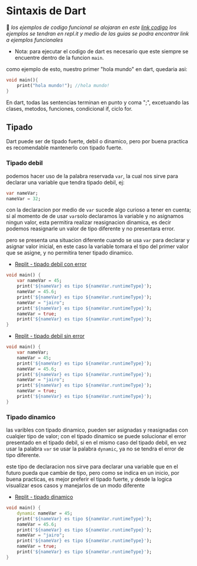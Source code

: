 # Sintaxis de Dart

📍 _los ejemplos de codigo funcional se alojaran en este [link codigo](https://repl.it/repls/folder/introduccion-dart) los ejemplos se tendran en repl.it y medio de las guias se podra encontrar link a ejemplos funcionales_

-   Nota: para ejecutar el codigo de dart es necesario que este siempre se encuentre dentro de la funcion `main`.

como ejemplo de esto, nuestro primer "hola mundo" en dart, quedaria asi:

```dart
void main(){
    print("hola mundo!"); //hola mundo!
}
```

En dart, todas las sentencias terminan en punto y coma ";", excetuando las clases, metodos, funciones, condicional if, ciclo for.

## Tipado

Dart puede ser de tipado fuerte, debil o dinamico, pero por buena practica es recomendable mantenerlo con tipado fuerte.

### Tipado debil

podemos hacer uso de la palabra reservada `var`, la cual nos sirve para declarar una variable que tendra tipado debil, ej:

```dart
var nameVar;
nameVar = 32;
```

con la declaracion por medio de `var` sucede algo curioso a tener en cuenta; si al momento de de usar `var`solo declaramos la variable y no asignamos ningun valor, esta permitira realizar reasignacion dinamica, es decir podemos reasignarle un valor de tipo diferente y no presentara error.

pero se presenta una situacion diferente cuando se usa `var` para declarar y asignar valor inicial, en este caso la variable tomara el tipo del primer valor que se asigne, y no permitira tener tipado dinamico.

-   [Replit - tipado debil con error](https://repl.it/@JairoLopez2/tipado-debil-error#main.dart)

```dart
void main() {
    var nameVar = 45;
    print('${nameVar} es tipo ${nameVar.runtimeType}');
    nameVar = 45.6;
    print('${nameVar} es tipo ${nameVar.runtimeType}');
    nameVar = "jairo";
    print('${nameVar} es tipo ${nameVar.runtimeType}');
    nameVar = true;
    print('${nameVar} es tipo ${nameVar.runtimeType}');
}
```

-   [Replit - tipado debil sin error](https://repl.it/@JairoLopez2/tipado-debil)

```dart
void main() {
    var nameVar;
    nameVar = 45;
    print('${nameVar} es tipo ${nameVar.runtimeType}');
    nameVar = 45.6;
    print('${nameVar} es tipo ${nameVar.runtimeType}');
    nameVar = "jairo";
    print('${nameVar} es tipo ${nameVar.runtimeType}');
    nameVar = true;
    print('${nameVar} es tipo ${nameVar.runtimeType}');
}
```

### Tipado dinamico

las varibles con tipado dinamico, pueden ser asignadas y reasignadas con cualqier tipo de valor; con el tipado dinamico se puede solucionar el error presentado en el tipado debil, si en el mismo caso del tipado debil, en vez usar la palabra `var` se usar la palabra `dynamic`, ya no se tendra el error de tipo diferente.

este tipo de declaracion nos sirve para declarar una variable que en el futuro pueda que cambie de tipo, pero como se indica en un inicio, por buena practicas, es mejor preferir el tipado fuerte, y desde la logica visualizar esos casos y manejarlos de un modo diferente

-   [Replit - tipado dinamico](https://repl.it/@JairoLopez2/tipado-dinamico#main.dart)

```dart
void main() {
    dynamic nameVar = 45;
    print('${nameVar} es tipo ${nameVar.runtimeType}');
    nameVar = 45.6;
    print('${nameVar} es tipo ${nameVar.runtimeType}');
    nameVar = "jairo";
    print('${nameVar} es tipo ${nameVar.runtimeType}');
    nameVar = true;
    print('${nameVar} es tipo ${nameVar.runtimeType}');
}
```
